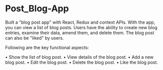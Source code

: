 # Post_Blog-App
Built a "blog post app" with React, Redux and context APIs. With the app, you can view a list of blog posts. Users have the ability to create new blog entries, examine their data, amend them, and delete them. The blog post can also be "liked" by users.

Following are the key functional aspects:

• Show the list of blog post.
• View details of the blog post.
• Add a new blog post.
• Edit the blog post.
• Delete the blog post.
• Like the blog post.
